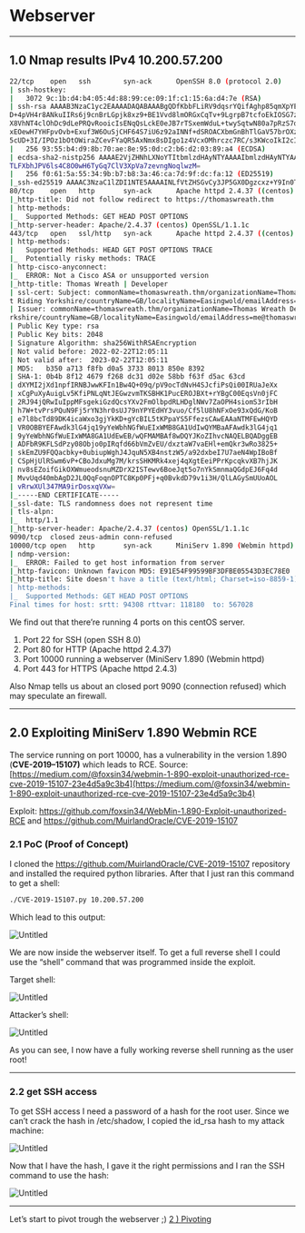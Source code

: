 # Webserver

---

## 1.0 Nmap results IPv4 10.200.57.200

```bash
22/tcp    open   ssh        syn-ack      OpenSSH 8.0 (protocol 2.0)
| ssh-hostkey:
|   3072 9c:1b:d4:b4:05:4d:88:99:ce:09:1f:c1:15:6a:d4:7e (RSA)
| ssh-rsa AAAAB3NzaC1yc2EAAAADAQABAAABgQDfKbbFLiRV9dqsrYQifAghp85qmXpYEHf2g4JJqDKUL316TcAoGj62aamfhx5isIJHtQsA0hVmz
D+4pVH4r8ANkuIIRs6j9cnBrLGpjk8xz9+BE1Vvd8lmORGxCqTv+9LgrpB7tcfoEkIOSG7zeY182kOR72igUERpy0JkzxJm2gIGb7Caz1s5/ScHEOhG
X8VhNT4clOhDc9dLePRQvRooicIsENqQsLckE0eJB7rTSxemWduL+twySqtwN80a7pRzS7dzR4f6fkhVBAhYflJBW3iZ46zOItZcwT2u0wReCrFzxvD
xEOewH7YHFpvOvb+Exuf3W6OuSjCHF64S7iU6z92aINNf+dSROACXbmGnBhTlGaV57brOXzujsWDylivWZ7CVVj1gB6mrNfEpBNE983qZskyVk4eTNT
5cUD+3I/IPOz1bOtOWiraZCevFYaQR5AxNmx8sDIgo1z4VcxOMhrczc7RC/s3KWcoIkI2cI5+KUnDtaOfUClXPBCgYE50=
|   256 93:55:b4:d9:8b:70:ae:8e:95:0d:c2:b6:d2:03:89:a4 (ECDSA)
| ecdsa-sha2-nistp256 AAAAE2VjZHNhLXNoYTItbmlzdHAyNTYAAAAIbmlzdHAyNTYAAABBBFccvYHwpGWYUsw9mTk/mEvzyrY4ghhX2D6o3n/up
TLFXbhJPV6ls4C8O0wH6TyGq7ClV3XpVa7zevngNoqlwzM=
|   256 f0:61:5a:55:34:9b:b7:b8:3a:46:ca:7d:9f:dc:fa:12 (ED25519)
|_ssh-ed25519 AAAAC3NzaC1lZDI1NTE5AAAAINLfVtZHSGvCy3JP5GX0Dgzcxz+Y9In0TcQc3vhvMXCP
80/tcp    open   http       syn-ack      Apache httpd 2.4.37 ((centos) OpenSSL/1.1.1c)
|_http-title: Did not follow redirect to https://thomaswreath.thm
| http-methods:
|_  Supported Methods: GET HEAD POST OPTIONS
|_http-server-header: Apache/2.4.37 (centos) OpenSSL/1.1.1c
443/tcp   open   ssl/http   syn-ack      Apache httpd 2.4.37 ((centos) OpenSSL/1.1.1c)
| http-methods:
|   Supported Methods: HEAD GET POST OPTIONS TRACE
|_  Potentially risky methods: TRACE
| http-cisco-anyconnect:
|_  ERROR: Not a Cisco ASA or unsupported version
|_http-title: Thomas Wreath | Developer
| ssl-cert: Subject: commonName=thomaswreath.thm/organizationName=Thomas Wreath Development/stateOrProvinceName=Eas
t Riding Yorkshire/countryName=GB/localityName=Easingwold/emailAddress=me@thomaswreath.thm
| Issuer: commonName=thomaswreath.thm/organizationName=Thomas Wreath Development/stateOrProvinceName=East Riding Yo
rkshire/countryName=GB/localityName=Easingwold/emailAddress=me@thomaswreath.thm
| Public Key type: rsa
| Public Key bits: 2048
| Signature Algorithm: sha256WithRSAEncryption
| Not valid before: 2022-02-22T12:05:11
| Not valid after:  2023-02-22T12:05:11
| MD5:   b350 a713 f8fb d0a5 3733 8013 850e 8392
| SHA-1: 0b4b 8f12 4679 f268 dc31 d02e 58bb f63f d5ac 63cd
| dXYMI2jXd1npfIRNBJwwKFIn1Bw4Q+09q/pV9ocTdNvH4SJcfiPsQi00IRUaJeXx                                          [0/414]
| xCgPuXyAuigLv5KfiPNLqNtJEGwzvmTKSBHK1PucEROJBXt+rYBgC00EqsVn0jFC
| 2RJ94jQRwIuIppMFsgekiGzdQcsYXv2FmOlbpdRLHDglNWv7ZaOPH4siomS3rIbH
| h7W+tvPrsPQuN9Fj5rYN3hr0sUJ79nYPYEdHY3vuo/Cf5lU8hNFxOe93xQdG/KoB
| e7l8bcTd89DK4icaWxo3gjYkKD+gYcBIL5tKPpaYS5FfezsCAwEAAaNTMFEwHQYD
| VR0OBBYEFAwdk3lG4jq19yYeWbhNGfWuEIxWMB8GA1UdIwQYMBaAFAwdk3lG4jq1
| 9yYeWbhNGfWuEIxWMA8GA1UdEwEB/wQFMAMBAf8wDQYJKoZIhvcNAQELBQADggEB
| ADFbR9KFLSdPzy08Objo0pIRqfd66bVmZvEU/dxztaW7vaEHl+emQkr3wRo3825+
| skEmZU9FQQacbky+0ubiupWghJ4JquN5XB4nstzW5/a92dxbeI7U7aeN4WpIBoBf
| CSpHjUlRSwm6vP+CBoJdxuMg7M/krsSHKMRk4xej4qXgtEeiPPrKpcqkvXB7hjJK
| nv8sEZoifGikOXWmueodsnuMZDrX2ISTewv6BoeJqt5o7nYkSmnmaQGdpEJ6Fq4d
| MvvUqd40mbAgD2JL0QqFoqnOPTC8Kp0PFj+q0BvkdD79v1i3H/QlLAGySmUUoAOL
| vRrwXUl347MA9irDosxqVXw=
|_-----END CERTIFICATE-----
|_ssl-date: TLS randomness does not represent time
| tls-alpn:
|_  http/1.1
|_http-server-header: Apache/2.4.37 (centos) OpenSSL/1.1.1c
9090/tcp  closed zeus-admin conn-refused
10000/tcp open   http       syn-ack      MiniServ 1.890 (Webmin httpd)
| ndmp-version:
|_  ERROR: Failed to get host information from server
|_http-favicon: Unknown favicon MD5: E91E54F99599BF3DFBE05543D3EC78E0
|_http-title: Site doesn't have a title (text/html; Charset=iso-8859-1).
| http-methods:
|_  Supported Methods: GET HEAD POST OPTIONS
Final times for host: srtt: 94308 rttvar: 118180  to: 567028
```

We find out that there’re running 4 ports on this centOS server. 

1. Port 22 for SSH (open SSH 8.0)
2. Port 80 for HTTP (Apache httpd 2.4.37)
3. Port 10000 running a webserver (MiniServ 1.890 (Webmin httpd)
4. Port 443 for HTTPS (Apache httpd 2.4.3)

Also Nmap tells us about an closed port 9090 (connection refused) which may speculate an firewall.

---

## 2.0 Exploiting MiniServ 1.890 Webmin RCE

The service running on port 10000, has a vulnerability in the version 1.890 (****CVE-2019–15107)**** which leads to RCE. Source: [https://medium.com/@foxsin34/webmin-1-890-exploit-unauthorized-rce-cve-2019-15107-23e4d5a9c3b4](https://medium.com/@foxsin34/webmin-1-890-exploit-unauthorized-rce-cve-2019-15107-23e4d5a9c3b4)

Exploit: https://github.com/foxsin34/WebMin-1.890-Exploit-unauthorized-RCE and https://github.com/MuirlandOracle/CVE-2019-15107

### 2.1 PoC (Proof of Concept)

I cloned the https://github.com/MuirlandOracle/CVE-2019-15107 repository and installed the required python libraries. After that I just ran this command to get a shell:

```bash
./CVE-2019-15107.py 10.200.57.200
```

Which lead to this output:

![Untitled](Webserver%204a30c/Untitled.png)

We are now inside the webserver itself. To get a full reverse shell I could use the “shell” command that was programmed inside the exploit.

Target shell:

![Untitled](Webserver%204a30c/Untitled%201.png)

Attacker’s shell:

![Untitled](Webserver%204a30c/Untitled%202.png)

As you can see, I now have a fully working reverse shell running as the user root!

---

### 2.2 get SSH access

To get SSH access I need a password of a hash for the root user. Since we can’t crack the hash in /etc/shadow, I copied the id_rsa hash to my attack machine:

![Untitled](Webserver%204a30c/Untitled%203.png)

Now that I have the hash, I gave it the right permissions and I ran the SSH command to use the hash:

![Untitled](Webserver%204a30c/Untitled%204.png)

---

Let’s start to pivot trough the webserver ;)
[2 ) Pivoting](/Pivoting/README.md)